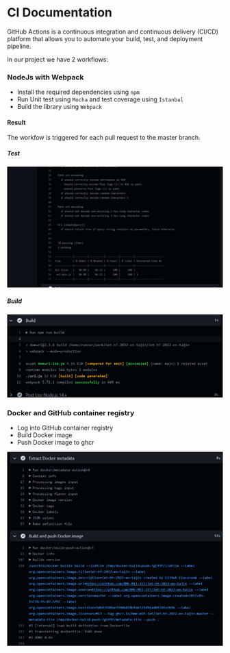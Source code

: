 # CI Documentation 

GitHub Actions is a continuous integration and continuous delivery (CI/CD) platform that allows you to automate your build, test, and deployment pipeline.

In our project we have 2 workflows:

### NodeJs with Webpack 
- Install the required dependencies using `npm`
- Run Unit test using `Mocha` and test coverage using `Istanbul`
- Build the library using `Webpack`

#### Result 
The workfow is triggered for each pull request to the master branch. 
##### Test
![](Screenshots/ci-1.png)
##### Build
![](Screenshots/ci-2.png)


### Docker and GitHub container registry 
- Log into GitHub container registry 
- Build Docker image 
- Push Docker image to ghcr 

![](Screenshots/ci-3.png)